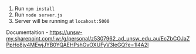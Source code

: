 1. Run `npm install`
2. Run `node server.js`
3. Server will be running at `locahost:5000`

Documentaition - 
https://unsw-my.sharepoint.com/:w:/g/personal/z5307962_ad_unsw_edu_au/EcZbCOJaZPpHo8jy4MEwjJYB0YQAEHPshGvOXUFyV3IeGQ?e=1l4A2l

